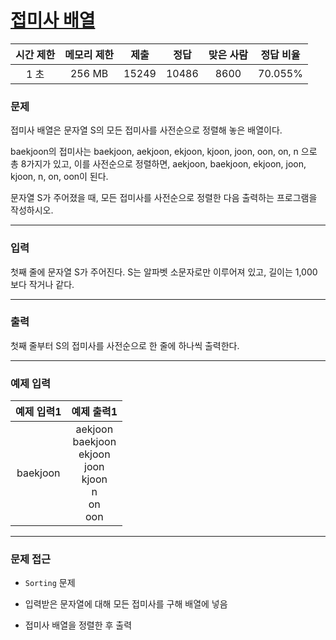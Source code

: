 # [접미사 배열](https://www.acmicpc.net/problem/11656)

<div align = center>

| 시간 제한 | 메모리 제한 | 제출  | 정답  | 맞은 사람 | 정답 비율 |
| :-------: | :---------: | :---: | :---: | :-------: | :-------: |
|   1 초    |   256 MB    | 15249 | 10486 |   8600    |  70.055%  |

</div>

### 문제

접미사 배열은 문자열 S의 모든 접미사를 사전순으로 정렬해 놓은 배열이다.

baekjoon의 접미사는 baekjoon, aekjoon, ekjoon, kjoon, joon, oon, on, n 으로 총 8가지가 있고, 이를 사전순으로 정렬하면, aekjoon, baekjoon, ekjoon, joon, kjoon, n, on, oon이 된다.

문자열 S가 주어졌을 때, 모든 접미사를 사전순으로 정렬한 다음 출력하는 프로그램을 작성하시오.

---

### 입력

첫째 줄에 문자열 S가 주어진다. S는 알파벳 소문자로만 이루어져 있고, 길이는 1,000보다 작거나 같다.

---

### 출력

첫째 줄부터 S의 접미사를 사전순으로 한 줄에 하나씩 출력한다.

---

### 예제 입력

| 예제 입력1 |                               예제 출력1                                |
| :--------: | :---------------------------------------------------------------------: |
|  baekjoon  | aekjoon<br/>baekjoon<br/>ekjoon<br/>joon<br/>kjoon<br/>n<br/>on<br/>oon |

---

### 문제 접근

  - `Sorting` 문제

  - 입력받은 문자열에 대해 모든 접미사를 구해 배열에 넣음

  - 접미사 배열을 정렬한 후 출력